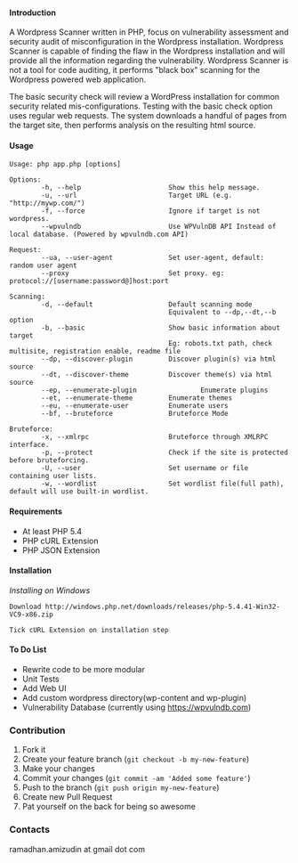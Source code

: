 #### Introduction

A Wordpress Scanner written in PHP, focus on vulnerability assessment and security audit of misconfiguration in the Wordpress installation. 
Wordpress Scanner is capable of finding the flaw in the Wordpress installation and will provide all the information regarding the vulnerability. 
Wordpress Scanner is not a tool for code auditing, it performs "black box" scanning for the Wordpress powered web application. 

The basic security check will review a WordPress installation for common security related mis-configurations. Testing with the basic check option uses regular web requests. 
The system downloads a handful of pages from the target site, then performs analysis on the resulting html source. 

#### Usage
```
Usage: php app.php [options]

Options:
        -h, --help                      Show this help message.
        -u, --url                       Target URL (e.g. "http://mywp.com/")
        -f, --force                     Ignore if target is not wordpress.
        --wpvulndb                      Use WPVulnDB API Instead of local database. (Powered by wpvulndb.com API)

Request:
        --ua, --user-agent              Set user-agent, default: random user agent
        --proxy                         Set proxy. eg: protocol://[username:password@]host:port

Scanning:
        -d, --default                   Default scanning mode
                                        Equivalent to --dp,--dt,--b option
        -b, --basic                     Show basic information about target
                                        Eg: robots.txt path, check multisite, registration enable, readme file
        --dp, --discover-plugin         Discover plugin(s) via html source
        --dt, --discover-theme          Discover theme(s) via html source
        --ep, --enumerate-plugin                Enumerate plugins
        --et, --enumerate-theme         Enumerate themes
        --eu, --enumerate-user          Enumerate users
        --bf, --bruteforce              Bruteforce Mode

Bruteforce:
        -x, --xmlrpc                    Bruteforce through XMLRPC interface.
        -p, --protect                   Check if the site is protected before bruteforcing.
        -U, --user                      Set username or file containing user lists.
        -w, --wordlist                  Set wordlist file(full path), default will use built-in wordlist.
```

#### Requirements
  
- At least PHP 5.4
- PHP cURL Extension  
- PHP JSON Extension  


#### Installation

*Installing on Windows*  

```Download http://windows.php.net/downloads/releases/php-5.4.41-Win32-VC9-x86.zip```  

```Tick cURL Extension on installation step```  

#### To Do List
- Rewrite code to be more modular
- Unit Tests
- Add Web UI
- Add custom wordpress directory(wp-content and wp-plugin)
- Vulnerability Database (currently using https://wpvulndb.com)


### Contribution

1. Fork it
2. Create your feature branch (`git checkout -b my-new-feature`)
3. Make your changes
4. Commit your changes (`git commit -am 'Added some feature'`)
5. Push to the branch (`git push origin my-new-feature`)
6. Create new Pull Request
7. Pat yourself on the back for being so awesome

### Contacts

ramadhan.amizudin at gmail dot com


